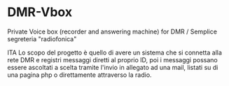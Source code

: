 # DMR-Vbox
Private Voice box (recorder and answering machine) for DMR / Semplice segreteria "radiofonica"

ITA
Lo scopo del progetto è quello di avere un sistema che si connetta alla rete DMR e registri messaggi diretti al proprio ID, poi i messaggi possano essere ascoltati a scelta tramite l'invio in allegato ad una mail, listati su di una pagina php o direttamente attraverso la radio.

